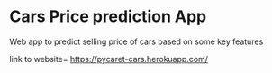 # Cars Price prediction App
 Web app to predict selling price of cars based on some key features
 
 
 
 
 link to website= https://pycaret-cars.herokuapp.com/
